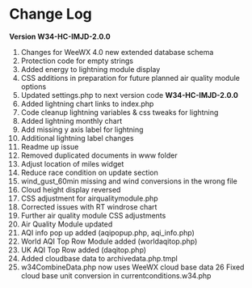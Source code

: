 # Change Log

**Version W34-HC-IMJD-2.0.0**

1. Changes for WeeWX 4.0 new extended database schema
2. Protection code for empty strings
3. Added energy to lightning module display
4. CSS additions in preparation for future planned air quality module options
5. Updated settings.php to next version code **W34-HC-IMJD-2.0.0**
6. Added lightning chart links to index.php
7. Code cleanup lightning variables & css tweaks for lightning
8. Added lightning monthly chart
9. Add missing y axis label for lightning
10. Additional lightning label changes
11. Readme up issue
12. Removed duplicated documents in www folder
13. Adjust location of miles widget
14. Reduce race condition on update section
15. wind_gust_60min missing and wind conversions in the wrong file
16. Cloud height display reversed
17. CSS adjustment for airqualitymodule.php
18. Corrected issues with RT windrose chart
19. Further air quality module CSS adjustments
20. Air Quality Module updated
21. AQI info pop up added (aqipopup.php, aqi_info.php)
22. World AQI Top Row Module added (worldaqitop.php)
23. UK AQI Top Row added (daqitop.php)
24. Added cloudbase data to archivedata.php.tmpl
25. w34CombineData.php now uses WeeWX cloud base data
26 Fixed cloud base unit conversion in currentconditions.w34.php
